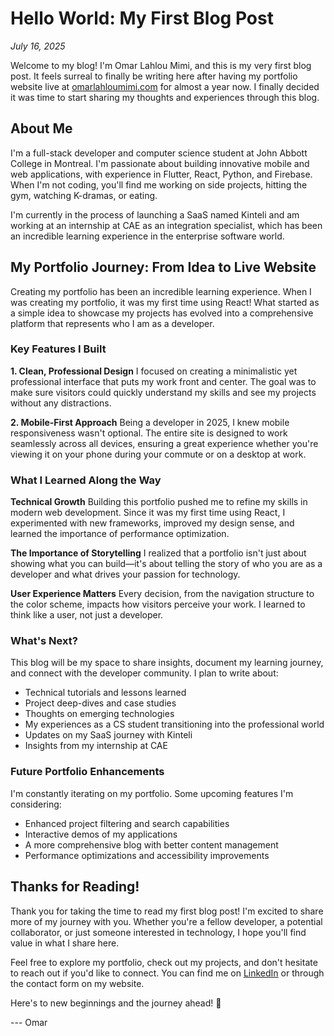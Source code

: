 # Hello World: My First Blog Post

*July 16, 2025*

Welcome to my blog! I'm Omar Lahlou Mimi, and this is my very first blog post. It feels surreal to finally be writing here after having my portfolio website live at [omarlahloumimi.com](https://omarlahloumimi.com) for almost a year now. I finally decided it was time to start sharing my thoughts and experiences through this blog.

## About Me

I'm a full-stack developer and computer science student at John Abbott College in Montreal. I'm passionate about building innovative mobile and web applications, with experience in Flutter, React, Python, and Firebase. When I'm not coding, you'll find me working on side projects, hitting the gym, watching K-dramas, or eating.

I'm currently in the process of launching a SaaS named Kinteli and am working at an internship at CAE as an integration specialist, which has been an incredible learning experience in the enterprise software world.

## My Portfolio Journey: From Idea to Live Website

Creating my portfolio has been an incredible learning experience. When I was creating my portfolio, it was my first time using React! What started as a simple idea to showcase my projects has evolved into a comprehensive platform that represents who I am as a developer.

### Key Features I Built

**1. Clean, Professional Design**
I focused on creating a minimalistic yet professional interface that puts my work front and center. The goal was to make sure visitors could quickly understand my skills and see my projects without any distractions.

**2. Mobile-First Approach**
Being a developer in 2025, I knew mobile responsiveness wasn't optional. The entire site is designed to work seamlessly across all devices, ensuring a great experience whether you're viewing it on your phone during your commute or on a desktop at work.

### What I Learned Along the Way

**Technical Growth**
Building this portfolio pushed me to refine my skills in modern web development. Since it was my first time using React, I experimented with new frameworks, improved my design sense, and learned the importance of performance optimization.

**The Importance of Storytelling**
I realized that a portfolio isn't just about showing what you can build—it's about telling the story of who you are as a developer and what drives your passion for technology.

**User Experience Matters**
Every decision, from the navigation structure to the color scheme, impacts how visitors perceive your work. I learned to think like a user, not just a developer.

### What's Next?

This blog will be my space to share insights, document my learning journey, and connect with the developer community. I plan to write about:
- Technical tutorials and lessons learned
- Project deep-dives and case studies
- Thoughts on emerging technologies
- My experiences as a CS student transitioning into the professional world
- Updates on my SaaS journey with Kinteli
- Insights from my internship at CAE

### Future Portfolio Enhancements

I'm constantly iterating on my portfolio. Some upcoming features I'm considering:
- Enhanced project filtering and search capabilities
- Interactive demos of my applications
- A more comprehensive blog with better content management
- Performance optimizations and accessibility improvements

## Thanks for Reading!

Thank you for taking the time to read my first blog post! I'm excited to share more of my journey with you. Whether you're a fellow developer, a potential collaborator, or just someone interested in technology, I hope you'll find value in what I share here.

Feel free to explore my portfolio, check out my projects, and don't hesitate to reach out if you'd like to connect. You can find me on [LinkedIn](https://ca.linkedin.com/in/omar-lahlou-mimi-000988251) or through the contact form on my website.

Here's to new beginnings and the journey ahead! 🚀

--- Omar